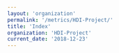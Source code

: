 ```yaml
---
layout: 'organization'
permalink: '/metrics/HDI-Project/'
title: 'Index'
organization: 'HDI-Project'
current_date: '2018-12-23'
---
```

